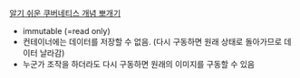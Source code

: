 [알기 쉬운 쿠버네티스 개념 뽀개기](https://www.youtube.com/watch?v=jM7NeDPf0dw)
- immutable (=read only)
- 컨테이너에는 데이터를 저장할 수 없음. (다시 구동하면 원래 상태로 돌아가므로 데이터 날라감)
- 누군가 조작을 하더라도 다시 구동하면 원래의 이미지를 구동할 수 있음

